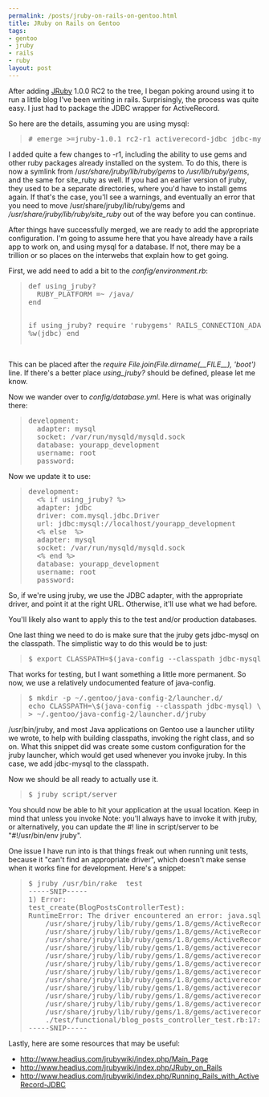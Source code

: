 ```yaml
--- 
permalink: /posts/jruby-on-rails-on-gentoo.html
title: JRuby on Rails on Gentoo
tags: 
- gentoo
- jruby
- rails
- ruby
layout: post
---
```

<p>After adding <a href="http://jruby.codehaus.org">JRuby</a> 1.0.0 RC2 to the tree, I began poking around using it to run a little blog I've been writing in rails. Surprisingly, the process was quite easy. I just had to package the JDBC wrapper for ActiveRecord.</p>

<p>So here are the details, assuming you are using mysql:</p>

<blockquote><pre># emerge &gt;=jruby-1.0.1_rc2-r1 activerecord-jdbc jdbc-mysql</pre><p></p></blockquote>

<p>I added quite a few changes to -r1, including the ability to use gems and other ruby packages already installed on the system. To do this, there is now a symlink from /<em>usr/share/jruby/lib/ruby/gems</em> to <em>/usr/lib/ruby/gems</em>, and the same for site_ruby as well. If you had an earlier version of jruby, they used to be a separate directories, where you'd have to install gems again. If that's the case, you'll see a warnings, and eventually an error that you need to move /usr/share/jruby/lib/ruby/gems and <em>/usr/share/jruby/lib/ruby/site_ruby</em> out of the way before you can continue.</p>

<p>After things have successfully merged, we are ready to add the appropriate configuration. I'm going to assume here that you have already have a rails app to work on, and using mysql for a database. If not, there may be a trillion or so places on the interwebs that explain how to get going.</p>

<p>First, we add need to add a bit to the <em>config/environment.rb</em>:</p>

<blockquote><pre>def using_jruby?
  RUBY_PLATFORM =~ /java/
end

if using_jruby? 
  require 'rubygems'
  RAILS_CONNECTION_ADAPTERS = %w(jdbc)
end</pre>
<p></p></blockquote><br>
This can be placed after the <em>require File.join(File.dirname(__FILE__), 'boot')</em> line. If there's a better place <em>using_jruby?</em> should be defined, please let me know.

<p>Now we wander over to <em>config/database.yml</em>. Here is what was originally there:</p>

<blockquote><pre>development:
  adapter: mysql
  socket: /var/run/mysqld/mysqld.sock
  database: yourapp_development
  username: root
  password:</pre><p></p></blockquote>

<p>Now we update it to use:
</p><blockquote><pre>development:
  &lt;% if using_jruby? %&gt;
  adapter: jdbc
  driver: com.mysql.jdbc.Driver
  url: jdbc:mysql://localhost/yourapp_development
  &lt;% else  %&gt;
  adapter: mysql
  socket: /var/run/mysqld/mysqld.sock
  &lt;% end %&gt;
  database: yourapp_development
  username: root
  password:</pre><p></p></blockquote>

<p>So, if we're using jruby, we use the JDBC adapter, with the appropriate driver, and point it at the right URL. Otherwise, it'll use what we had before.</p>

<p>You'll likely also want to apply this to the test and/or production databases.</p>

<p>One last thing we need to do is make sure that the jruby gets jdbc-mysql on the classpath. The simplistic way to do this would be to just:</p>

<blockquote><pre>$ export CLASSPATH=$(java-config --classpath jdbc-mysql)</pre><p></p></blockquote>

<p>That works for testing, but I want something a little more permanent. So now, we use a relatively undocumented feature of java-config.</p>

<blockquote><pre>$ mkdir -p ~/.gentoo/java-config-2/launcher.d/
echo CLASSPATH=\$(java-config --classpath jdbc-mysql) \
&gt; ~/.gentoo/java-config-2/launcher.d/jruby</pre><p></p></blockquote>

<p>/usr/bin/jruby, and most Java applications on Gentoo use a launcher utility we wrote, to help with building classpaths, invoking the right class, and so on. What this snippet did was create some custom configuration for the jruby launcher, which would get used whenever you invoke jruby. In this case, we add jdbc-mysql to the classpath.</p>

<p>Now we should be all ready to actually use it.</p>

<blockquote><pre>$ jruby script/server</pre><p></p></blockquote>

<p>You should now be able to hit your application at the usual location. Keep in mind that unless you invoke Note: you'll always have to invoke it with jruby, or alternatively, you can update the #! line in script/server to be "#!/usr/bin/env jruby".</p>

<p>One issue I have run into is that things freak out when running unit tests, because it "can't find an appropriate driver", which doesn't make sense when it works fine for development. Here's a snippet:</p>

<blockquote><pre>$ jruby /usr/bin/rake  test
-----SNIP-----
1) Error:
test_create(BlogPostsControllerTest):
RuntimeError: The driver encountered an error: java.sql.SQLException: No suitable driver
    /usr/share/jruby/lib/ruby/gems/1.8/gems/ActiveRecord-JDBC-0.3.1/lib/active_record/connection_adapters/jdbc_adapter.rb:208:in `initialize'
    /usr/share/jruby/lib/ruby/gems/1.8/gems/ActiveRecord-JDBC-0.3.1/lib/active_record/connection_adapters/jdbc_adapter.rb:10:in `new'
    /usr/share/jruby/lib/ruby/gems/1.8/gems/ActiveRecord-JDBC-0.3.1/lib/active_record/connection_adapters/jdbc_adapter.rb:10:in `jdbc_connection'
    /usr/share/jruby/lib/ruby/gems/1.8/gems/activerecord-1.15.3/lib/active_record/connection_adapters/abstract/connection_specification.rb:262:in `send'
    /usr/share/jruby/lib/ruby/gems/1.8/gems/activerecord-1.15.3/lib/active_record/connection_adapters/abstract/connection_specification.rb:262:in `connection='
    /usr/share/jruby/lib/ruby/gems/1.8/gems/activerecord-1.15.3/lib/active_record/query_cache.rb:54:in `connection='
    /usr/share/jruby/lib/ruby/gems/1.8/gems/activerecord-1.15.3/lib/active_record/connection_adapters/abstract/connection_specification.rb:230:in `retrieve_connection'
    /usr/share/jruby/lib/ruby/gems/1.8/gems/activerecord-1.15.3/lib/active_record/connection_adapters/abstract/connection_specification.rb:78:in `connection'
    /usr/share/jruby/lib/ruby/gems/1.8/gems/activerecord-1.15.3/lib/active_record/fixtures.rb:247:in `create_fixtures'
    /usr/share/jruby/lib/ruby/gems/1.8/gems/activerecord-1.15.3/lib/active_record/fixtures.rb:593:in `load_fixtures'
    /usr/share/jruby/lib/ruby/gems/1.8/gems/activerecord-1.15.3/lib/active_record/fixtures.rb:538:in `setup_with_fixtures'
    /usr/share/jruby/lib/ruby/gems/1.8/gems/activerecord-1.15.3/lib/active_record/fixtures.rb:575:in `setup'
    ./test/functional/blog_posts_controller_test.rb:17:in `setup'
-----SNIP-----
</pre><p></p></blockquote>

<p>Lastly, here are some resources that may be useful:
</p><ul>
  <li><a href="http://www.headius.com/jrubywiki/index.php/Main_Page">http://www.headius.com/jrubywiki/index.php/Main_Page</a></li>
  <li><a href="http://www.headius.com/jrubywiki/index.php/JRuby_on_Rails">http://www.headius.com/jrubywiki/index.php/JRuby_on_Rails</a></li>
  <li><a href="http://www.headius.com/jrubywiki/index.php/Running_Rails_with_ActiveRecord-JDBC">http://www.headius.com/jrubywiki/index.php/Running_Rails_with_ActiveRecord-JDBC</a></li></ul>					